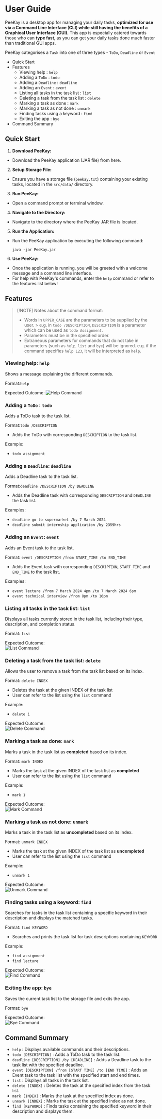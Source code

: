 # User Guide

PeeKay is a desktop app for managing your daily tasks, **optimized for use via a Command Line Interface (CLI)
while still having the benefits of a Graphical User Interface (GUI)**.
This app is especially catered towards those who can **type fast**,
as you can get your daily tasks done much faster than traditional GUI apps.

PeeKay categorises a `Task` into one of three types - `ToDo`, `Deadline` or `Event`

- Quick Start
- Features
    - Viewing help : `help`
    - Adding a `ToDo` : `todo`
    - Adding a `Deadline` : `deadline`
    - Adding an `Event` : `event`
    - Listing all tasks in the task list : `list`
    - Deleting a task from the task list : `delete`
    - Marking a task as done : `mark`
    - Marking a task as not done : `unmark`
    - Finding tasks using a keyword : `find`
    - Exiting the app : `bye`
- Command Summary

## Quick Start

1. **Download PeeKay:**
  - Download the PeeKay application (JAR file) from here.

2. **Setup Storage File:**
  - Ensure you have a storage file (`peekay.txt`) containing your existing tasks, located in the `src/data/` directory.

3. **Run PeeKay:**
  - Open a command prompt or terminal window.

4. **Navigate to the Directory:**
  - Navigate to the directory where the PeeKay JAR file is located.

5. **Run the Application:**
  - Run the PeeKay application by executing the following command:
    ```
    java -jar PeeKay.jar
    ```

6. **Use PeeKay:**
  - Once the application is running, you will be greeted with a welcome message and a command line interface.
  - For help with PeeKay's commands, enter the `help` command or refer to the features list below!

## Features

> [!NOTE] Notes about the command format:
>
> - Words in `UPPER_CASE` are the parameters to be supplied by the user.
    > e.g. in `todo /DESCRIPTION`, `DESCRIPTION` is a parameter which can be used as `todo Assignment`.
> - Parameters must be in the specified order.
> - Extraneous parameters for commands that do not take in parameters (such as `help`, `list` and `bye`) will be
    ignored.
    e.g. if the command specifies `help 123`, it will be interpreted as `help`.

### Viewing help: `help`

Shows a message explaining the different commands.

Format:`help`

Expected Outcome: ![Help Command](./assets/help.png)

### Adding a `ToDo` : `todo`

Adds a ToDo task to the task list.

Format:`todo /DESCRIPTION`

- Adds the ToDo with corresponding `DESCRIPTION` to the task list.

Example:

- `todo assignment`

### Adding a `Deadline`: `deadline`

Adds a Deadline task to the task list.

Format:`deadline /DESCRIPTION /by DEADLINE`

- Adds the Deadline task with corresponding `DESCRIPTION` and `DEADLINE`  the task list.

Examples:

- `deadline go to supermarket /by 7 March 2024`
- `deadline submit internship application /by 2359hrs`

### Adding an `Event`: `event`

Adds an Event task to the task list.

Format: `event /DESCRIPTION /from START_TIME /to END_TIME`

- Adds the Event task with corresponding `DESCRIPTION`, `START_TIME` and `END_TIME` to the task list.

Examples:

- `event lecture /from 7 March 2024 4pm /to 7 March 2024 6pm `
- `event technical interview /from 8pm /to 10pm`

### Listing all tasks in the task list: `list`

Displays all tasks currently stored in the task list, including their type, description, and completion status.

Format: `list`

Expected Outcome:\
![List Command](./assets/list.png)

### Deleting a task from the task list: `delete`

Allows the user to remove a task from the task list based on its index.

Format: `delete INDEX`

- Deletes the task at the given INDEX of the task list
- User can refer to the list using the `list` command

Example:

- `delete 1`

Expected Outcome: \
![Delete Command](/assets/delete.png)

### Marking a task as done: `mark`

Marks a task in the task list as **completed** based on its index.

Format: `mark INDEX`

- Marks the task at the given INDEX of the task list as **completed**
- User can refer to the list using the `list` command

Example:

- `mark 1`

Expected Outcome:\
![Mark Command](./assets/mark.png)

### Marking a task as not done: `unmark`

Marks a task in the task list as **uncompleted** based on its index.

Format: `unmark INDEX`

- Marks the task at the given INDEX of the task list as **uncompleted**
- User can refer to the list using the `list` command

Example:

- `unmark 1`

Expected Outcome:\
![Unmark Command](./assets/unmark.png)

### Finding tasks using a keyword: `find`

Searches for tasks in the task list containing a specific keyword in their description and displays the matched tasks.

Format: `find KEYWORD`

- Searches and prints the task list for task descriptions containing `KEYWORD`

Example:

- `find assignment`
- `find lecture`

Expected Outcome:\
![Find Command](./assets/find.png)

### Exiting the app: `bye`

Saves the current task list to the storage file and exits the app.

Format: `bye`

Expected Outcome:\
![Bye Command](./assets/bye.png)

## Command Summary

- `help` : Displays available commands and their descriptions.
- `todo [DESCRIPTION]` : Adds a ToDo task to the task list.
- `deadline [DESCRIPTION] /by [DEADLINE]` : Adds a Deadline task to the task list with the specified deadline.
- `event [DESCRIPTION] /from [START TIME] /to [END TIME]` : Adds an Event task to the task list with the specified start
  and end times.
- `list` : Displays all tasks in the task list.
- `delete [INDEX]` : Deletes the task at the specified index from the task list.
- `mark [INDEX]` : Marks the task at the specified index as done.
- `unmark [INDEX]` : Marks the task at the specified index as not done.
- `find [KEYWORD]` : Finds tasks containing the specified keyword in their description and displays them.
